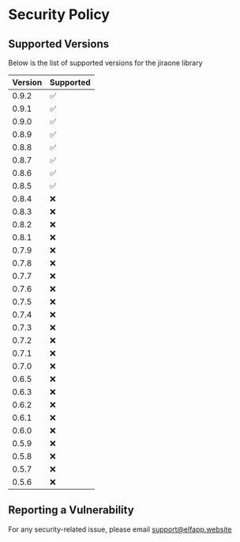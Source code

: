 # Security Policy

## Supported Versions

Below is the list of supported versions for the jiraone library

| Version | Supported          |
|---------|--------------------|
| 0.9.2   | :white_check_mark: |
| 0.9.1   | :white_check_mark: |
| 0.9.0   | :white_check_mark: |
| 0.8.9   | :white_check_mark: |
| 0.8.8   | :white_check_mark: |
| 0.8.7   | :white_check_mark: |
| 0.8.6   | :white_check_mark: |
| 0.8.5   | :white_check_mark: |
| 0.8.4   | :x:                |
| 0.8.3   | :x:                |
| 0.8.2   | :x:                |
| 0.8.1   | :x:                |
| 0.7.9   | :x:                |
| 0.7.8   | :x:                |
| 0.7.7   | :x:                |
| 0.7.6   | :x:                |
| 0.7.5   | :x:                |
| 0.7.4   | :x:                |
| 0.7.3   | :x:                |
| 0.7.2   | :x:                |
| 0.7.1   | :x:                |
| 0.7.0   | :x:                |
| 0.6.5   | :x:                |
| 0.6.3   | :x:                |
| 0.6.2   | :x:                |
| 0.6.1   | :x:                |
| 0.6.0   | :x:                |
| 0.5.9   | :x:                |
| 0.5.8   | :x:                |
| 0.5.7   | :x:                |
| 0.5.6   | :x:                |

## Reporting a Vulnerability

For any security-related issue, please email support@elfapp.website
